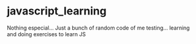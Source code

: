 # javascript_learning
Nothing especial... Just a bunch of random code of me testing... learning and doing exercises to learn JS

